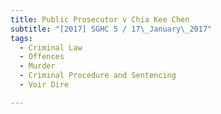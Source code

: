 ```yaml
---
title: Public Prosecutor v Chia Kee Chen 
subtitle: "[2017] SGHC 5 / 17\_January\_2017"
tags:
  - Criminal Law
  - Offences
  - Murder
  - Criminal Procedure and Sentencing
  - Voir Dire

---
```


